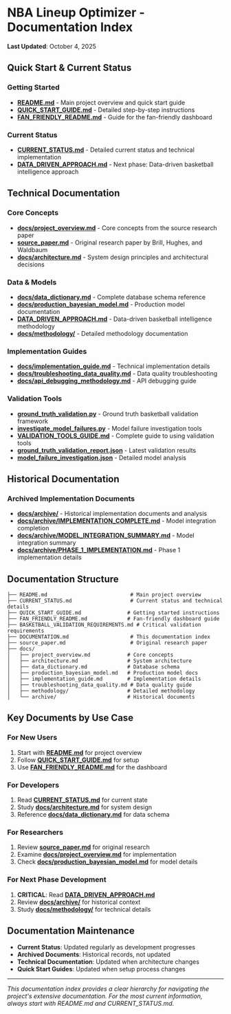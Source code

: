 # NBA Lineup Optimizer - Documentation Index

**Last Updated**: October 4, 2025

## Quick Start & Current Status

### **Getting Started**
- **[README.md](README.md)** - Main project overview and quick start guide
- **[QUICK_START_GUIDE.md](QUICK_START_GUIDE.md)** - Detailed step-by-step instructions
- **[FAN_FRIENDLY_README.md](FAN_FRIENDLY_README.md)** - Guide for the fan-friendly dashboard

### **Current Status**
- **[CURRENT_STATUS.md](CURRENT_STATUS.md)** - Detailed current status and technical implementation
- **[DATA_DRIVEN_APPROACH.md](DATA_DRIVEN_APPROACH.md)** - Next phase: Data-driven basketball intelligence approach

## Technical Documentation

### **Core Concepts**
- **[docs/project_overview.md](docs/project_overview.md)** - Core concepts from the source research paper
- **[source_paper.md](source_paper.md)** - Original research paper by Brill, Hughes, and Waldbaum
- **[docs/architecture.md](docs/architecture.md)** - System design principles and architectural decisions

### **Data & Models**
- **[docs/data_dictionary.md](docs/data_dictionary.md)** - Complete database schema reference
- **[docs/production_bayesian_model.md](docs/production_bayesian_model.md)** - Production model documentation
- **[DATA_DRIVEN_APPROACH.md](DATA_DRIVEN_APPROACH.md)** - Data-driven basketball intelligence methodology
- **[docs/methodology/](docs/methodology/)** - Detailed methodology documentation

### **Implementation Guides**
- **[docs/implementation_guide.md](docs/implementation_guide.md)** - Technical implementation details
- **[docs/troubleshooting_data_quality.md](docs/troubleshooting_data_quality.md)** - Data quality troubleshooting
- **[docs/api_debugging_methodology.md](docs/methodology/api_debugging_methodology.md)** - API debugging guide

### **Validation Tools**
- **[ground_truth_validation.py](ground_truth_validation.py)** - Ground truth basketball validation framework
- **[investigate_model_failures.py](investigate_model_failures.py)** - Model failure investigation tools
- **[VALIDATION_TOOLS_GUIDE.md](VALIDATION_TOOLS_GUIDE.md)** - Complete guide to using validation tools
- **[ground_truth_validation_report.json](ground_truth_validation_report.json)** - Latest validation results
- **[model_failure_investigation.json](model_failure_investigation.json)** - Detailed model analysis

## Historical Documentation

### **Archived Implementation Documents**
- **[docs/archive/](docs/archive/)** - Historical implementation documents and analysis
- **[docs/archive/IMPLEMENTATION_COMPLETE.md](docs/archive/IMPLEMENTATION_COMPLETE.md)** - Model integration completion
- **[docs/archive/MODEL_INTEGRATION_SUMMARY.md](docs/archive/MODEL_INTEGRATION_SUMMARY.md)** - Model integration summary
- **[docs/archive/PHASE_1_IMPLEMENTATION.md](docs/archive/PHASE_1_IMPLEMENTATION.md)** - Phase 1 implementation details

## Documentation Structure

```
├── README.md                           # Main project overview
├── CURRENT_STATUS.md                   # Current status and technical details
├── QUICK_START_GUIDE.md               # Getting started instructions
├── FAN_FRIENDLY_README.md             # Fan-friendly dashboard guide
├── BASKETBALL_VALIDATION_REQUIREMENTS.md # Critical validation requirements
├── DOCUMENTATION.md                    # This documentation index
├── source_paper.md                     # Original research paper
├── docs/
│   ├── project_overview.md            # Core concepts
│   ├── architecture.md                # System architecture
│   ├── data_dictionary.md             # Database schema
│   ├── production_bayesian_model.md   # Production model docs
│   ├── implementation_guide.md        # Implementation details
│   ├── troubleshooting_data_quality.md # Data quality guide
│   ├── methodology/                   # Detailed methodology
│   └── archive/                       # Historical documents
```

## Key Documents by Use Case

### **For New Users**
1. Start with **[README.md](README.md)** for project overview
2. Follow **[QUICK_START_GUIDE.md](QUICK_START_GUIDE.md)** for setup
3. Use **[FAN_FRIENDLY_README.md](FAN_FRIENDLY_README.md)** for the dashboard

### **For Developers**
1. Read **[CURRENT_STATUS.md](CURRENT_STATUS.md)** for current state
2. Study **[docs/architecture.md](docs/architecture.md)** for system design
3. Reference **[docs/data_dictionary.md](docs/data_dictionary.md)** for data schema

### **For Researchers**
1. Review **[source_paper.md](source_paper.md)** for original research
2. Examine **[docs/project_overview.md](docs/project_overview.md)** for implementation
3. Check **[docs/production_bayesian_model.md](docs/production_bayesian_model.md)** for model details

### **For Next Phase Development**
1. **CRITICAL**: Read **[DATA_DRIVEN_APPROACH.md](DATA_DRIVEN_APPROACH.md)**
2. Review **[docs/archive/](docs/archive/)** for historical context
3. Study **[docs/methodology/](docs/methodology/)** for technical details

## Documentation Maintenance

- **Current Status**: Updated regularly as development progresses
- **Archived Documents**: Historical records, not updated
- **Technical Documentation**: Updated when architecture changes
- **Quick Start Guides**: Updated when setup process changes

---

*This documentation index provides a clear hierarchy for navigating the project's extensive documentation. For the most current information, always start with README.md and CURRENT_STATUS.md.*

